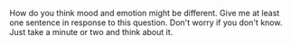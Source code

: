How do you think mood and emotion might be different. Give me at least one
sentence in response to this question. Don't worry if you don't know. Just take
a minute or two and think about it.
